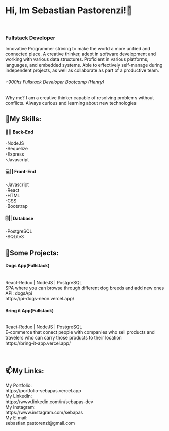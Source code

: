 ###  <h1> Hi, Im Sebastian Pastorenzi!👋 </h1> <br>
### <h3> Fullstack Developer </h3>

Innovative Programmer striving to make the world a more unified and connected place. A creative thinker, adept in software development and working with various data structures. Proficient in various platforms, languages, and embedded systems. Able to effectively self-manage during independent projects, as well as collaborate as part of a productive team.
<h6>+900hs Fullstack Developer Bootcamp (Henry)</h6>

Why me? I am a creative thinker capable of resolving problems without conflicts. Always curious and learning about new technologies

<h2>📃My Skills:</h2>

<h4>🧩|| Back-End</h4>
-NodeJS<br>
-Sequelize<br>
-Express<br>
-Javascript<br>

<h4>💻|| Front-End</h4>
-Javascript<br>
-React<br>
-HTML<br>
-CSS<br>
-Bootstrap<br>

<h4>🗄️|| Database</h4>
-PostgreSQL<br>
-SQLite3<br>



<h2>🚀Some Projects:</h2> 
<h4>Dogs App(Fullstack)</h4><br> 
React-Redux | NodeJS | PostgreSQL<br>
SPA where you can browse through different dog breeds and add new ones<br>
API: dogsApi<br>
https://pi-dogs-neon.vercel.app/<br>

<h4>Bring it App(Fullstack)</h4><br>
React-Redux | NodeJS | PostgreSQL<br>
E-commerce that conect people with companies who sell products and travelers who can carry those products to their location<br>
https://bring-it-app.vercel.app/<br>
<br>
<br>

<h2>📫My Links:</h2>
My Portfolio:<br>
https://portfolio-sebapas.vercel.app<br>
My LinkedIn:<br>
https://www.linkedin.com/in/sebapas-dev<br>
My Instagram:<br>
https://www.instagram.com/sebapas<br>
My E-mail:<br>
sebastian.pastorenzi@gmail.com<br>



